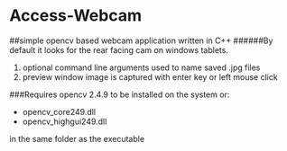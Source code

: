 Access-Webcam
=============

##simple opencv based webcam application written in C++
######By default it looks for the rear facing cam on windows tablets.
1. optional command line arguments used to name saved .jpg files
2. preview window image is captured with enter key or left mouse click

###Requires opencv 2.4.9 to be installed on the system or:
* opencv_core249.dll
* opencv_highgui249.dll

in the same folder as the executable